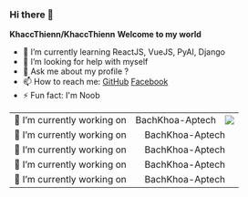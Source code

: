 ### Hi there 👋

**KhaccThienn/KhaccThienn**
**Welcome to my world**
 
- 🌱 I’m currently learning ReactJS, VueJS, PyAI, Django
- 🤔 I’m looking for help with myself
- 💬 Ask me about my profile ?
- 📫 How to reach me: [GitHub](https://github.com/KhaccThienn) [Facebook](https://facebook.com/le.khac.thien.311003)
- ⚡ Fun fact: I'm Noob
<table>
    <tr style="text-align: center">
       <td>🔭 I’m currently working on </td> 
       <td>BachKhoa-Aptech</td>
       <td><img src="https://product.bachkhoa-aptech.edu.vn:33/Resources/Images/logo-bkap-edu.png"></td>
    </tr>
    <tr style="text-align: center">
       <td>🔭 I’m currently working on </td> 
       <td colspan="2">BachKhoa-Aptech</td>
    </tr>
    <tr style="text-align: center">
       <td>🔭 I’m currently working on </td> 
       <td colspan="2">BachKhoa-Aptech</td>
    </tr>
    <tr style="text-align: center">
       <td>🔭 I’m currently working on </td> 
       <td colspan="2">BachKhoa-Aptech</td>
    </tr>
    <tr style="text-align: center">
       <td>🔭 I’m currently working on </td> 
       <td colspan="2">BachKhoa-Aptech</td>
    </tr>
</table>